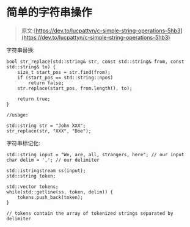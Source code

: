 # 简单的字符串操作

> 原文:[https://dev.to/lucpattyn/c-simple-string-operations-5hb3](https://dev.to/lucpattyn/c-simple-string-operations-5hb3)

字符串替换:

```
bool str_replace(std::string& str, const std::string& from, const std::string& to) {
    size_t start_pos = str.find(from);
    if (start_pos == std::string::npos)
        return false;
    str.replace(start_pos, from.length(), to);

    return true;
}

//usage:

std::string str = "John XXX";
str_replace(str, "XXX", "Doe");

```

字符串标记化:

```
std::string input = "We, are, all, strangers, here"; // our input
char delim = ','; // our delimiter

std::istringstream ss(input);
std::string token;

std::vector tokens;
while(std::getline(ss, token, delim)) {
    tokens.push_back(token);
}

// tokens contain the array of tokenized strings separated by delimiter 

```